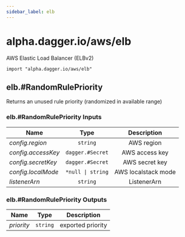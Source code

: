 ```yaml
---
sidebar_label: elb
---
```


# alpha.dagger.io/aws/elb

AWS Elastic Load Balancer (ELBv2)

```cue
import "alpha.dagger.io/aws/elb"
```

## elb.#RandomRulePriority

Returns an unused rule priority (randomized in available range)

### elb.#RandomRulePriority Inputs

| Name                 | Type                 | Description           |
| -------------        |:-------------:       |:-------------:        |
|*config.region*       | `string`             |AWS region             |
|*config.accessKey*    | `dagger.#Secret`     |AWS access key         |
|*config.secretKey*    | `dagger.#Secret`     |AWS secret key         |
|*config.localMode*    | `*null \| string`    |AWS localstack mode    |
|*listenerArn*         | `string`             |ListenerArn            |

### elb.#RandomRulePriority Outputs

| Name             | Type              | Description         |
| -------------    |:-------------:    |:-------------:      |
|*priority*        | `string`          |exported priority    |
